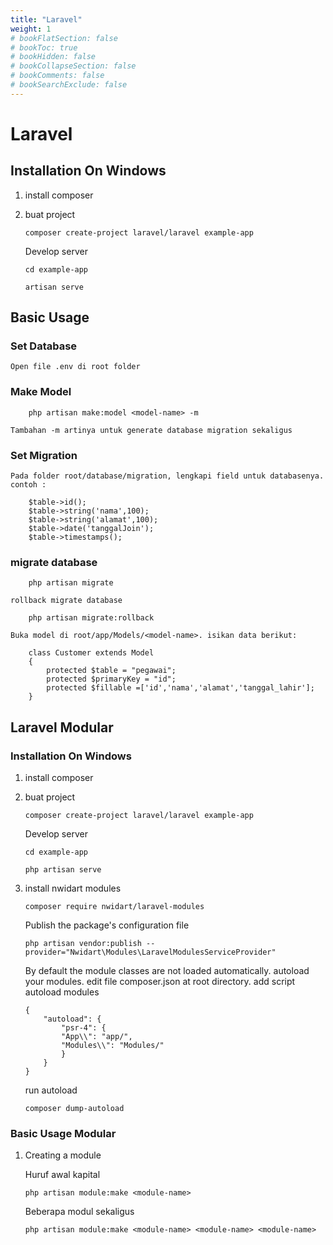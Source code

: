 ```yaml
---
title: "Laravel"
weight: 1
# bookFlatSection: false
# bookToc: true
# bookHidden: false
# bookCollapseSection: false
# bookComments: false
# bookSearchExclude: false
---
```


# Laravel

## Installation On Windows

1.  install composer
2.  buat project

        composer create-project laravel/laravel example-app

    Develop server

        cd example-app

        artisan serve

## Basic Usage

### Set Database

    Open file .env di root folder

### Make Model

        php artisan make:model <model-name> -m

    Tambahan -m artinya untuk generate database migration sekaligus

### Set Migration

    Pada folder root/database/migration, lengkapi field untuk databasenya. contoh :

        $table->id();
        $table->string('nama',100);
        $table->string('alamat',100);
        $table->date('tanggalJoin');
        $table->timestamps();

### migrate database

        php artisan migrate

    rollback migrate database

        php artisan migrate:rollback

    Buka model di root/app/Models/<model-name>. isikan data berikut:

        class Customer extends Model
        {
            protected $table = "pegawai";
            protected $primaryKey = "id";
            protected $fillable =['id','nama','alamat','tanggal_lahir'];
        }

## Laravel Modular

### Installation On Windows

1.  install composer
2.  buat project

        composer create-project laravel/laravel example-app

    Develop server

        cd example-app

        php artisan serve

3.  install nwidart modules

        composer require nwidart/laravel-modules

    Publish the package's configuration file

        php artisan vendor:publish --provider="Nwidart\Modules\LaravelModulesServiceProvider"

    By default the module classes are not loaded automatically. autoload your modules. edit file composer.json at root directory. add script autoload modules

        {
            "autoload": {
                "psr-4": {
                "App\\": "app/",
                "Modules\\": "Modules/"
                }
            }
        }

    run autoload

        composer dump-autoload

### Basic Usage Modular

1.  Creating a module

    Huruf awal kapital

        php artisan module:make <module-name>

    Beberapa modul sekaligus

        php artisan module:make <module-name> <module-name> <module-name>
